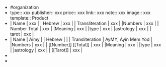 - #organization
- type:: xxx
  publisher:: xxx
  price:: xxx
  link:: xxx
  note:: xxx
  image:: xxx
  template:: Product
- | Name | xxx |
  | Hebrew | xxx |
  | Transliteration | xxx |
  |Numbers | xxx |
  | Number Total | xxx |
  |Meaning | xxx |
  |type | xxx |
  |astrology | xxx |
  | tarot | xxx |
- | Name | Aimy |
  | Hebrew |  |
  | Transliteration | AyMY, Ayin Mem Yod |
  |Numbers | xxx |
  | [[Number]] [[Total]] | xxx |
  |Meaning | xxx |
  |type | xxx |
  |astrology | xxx |
  | [[Tarot]] | xxx |
-
-